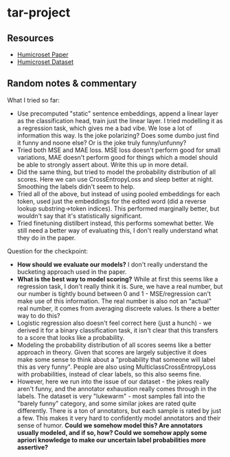 # tar-project

## Resources
- [Humicroset Paper](https://arxiv.org/pdf/1906.00274v1.pdf)
- [Humicroset Dataset](https://huggingface.co/datasets/humicroedit)

## Random notes & commentary

What I tried so far:
- Use precomputed "static" sentence embeddings, append a linear layer as the classification head, train just the linear layer. I tried modelling it as a regression task, which gives me a bad vibe. We lose a lot of information this way. Is the joke polarizing? Does some dumbo just find it funny and noone else? Or is the joke truly funny/unfunny?
- Tried both MSE and MAE loss. MSE loss doesn't perform good for small variations, MAE doesn't perform good for things which a model should be able to strongly assert about. Write this up in more detail.
- Did the same thing, but tried to model the probability distribution of all scores. Here we can use CrossEntropyLoss and sleep better at night. Smoothing the labels didn't seem to help.
- Tried all of the above, but instead of using pooled embeddings for each token, used just the embeddings for the edited word (did a reverse lookup substring->token indices). This performed marginally better, but wouldn't say that it's statistically significant.
- Tried finetuning distilbert instead, this performs somewhat better. We still need a better way of evaluating this, I don't really understand what they do in the paper.
    
Question for the checkpoint:
- **How should we evaluate our models?** I don't really understand the bucketing approach used in the paper.
- **What is the best way to model scoring?** While at first this seems like a regression task, I don't really think it is. Sure, we have a real number, but our number is tightly bound between 0 and 1 - MSE/regression can't make use of this information. The real number is also not an "actual" real number, it comes from averaging discreete values. Is there a better way to do this?
- Logistic regression also doesn't feel correct here (just a hunch) - we derived it for a binary classification task, it isn't clear that this transfers to a score that looks like a probability.
- Modeling the probability distribution of all scores seems like a better approach in theory. Given that scores are largely subjective it does make some sense to think about a "probability that someone will label this as very funny". People are also using MulticlassCrossEntropyLoss with probabilities, instead of clear labels, so this also seems fine.
- However, here we run into the issue of our dataset - the jokes really aren't funny, and the annotator exhaustion really comes through in the labels. The dataset is very "lukewarm" - most samples fall into the "barely funny" category, and some similar jokes are rated quite differently. There is a ton of annotators, but each sample is rated by just a few. This makes it very hard to confidently model annotators and their sense of humor. **Could we somehow model this? Are annotators usually modeled, and if so, how? Could we somehow apply some apriori knowledge to make our uncertain label probabilities more assertive?**
